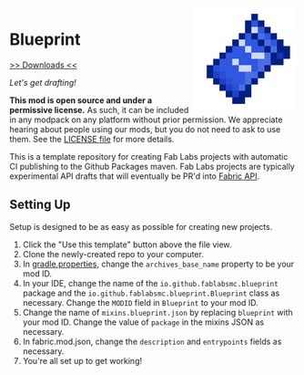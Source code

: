 <img src="icon.png" align="right" width="180px"/>

# Blueprint


[>> Downloads <<](https://github.com/FabLabsMC/Blueprint/releases)

*Let's get drafting!*

**This mod is open source and under a permissive license.** As such, it can be included in any modpack on any platform without prior permission. We appreciate hearing about people using our mods, but you do not need to ask to use them. See the [LICENSE file](LICENSE) for more details.

This is a template repository for creating Fab Labs projects with automatic CI publishing to the Github Packages maven. Fab Labs projects are typically experimental API drafts that will eventually be PR'd into [Fabric API](https://github.com/fabricmc/fabric).

## Setting Up
Setup is designed to be as easy as possible for creating new projects.
1. Click the "Use this template" button above the file view.
2. Clone the newly-created repo to your computer.
3. In [gradle.properties](gradle.properties), change the `archives_base_name` property to be your mod ID.
4. In your IDE, change the name of the `io.github.fablabsmc.blueprint` package and the `io.github.fablabsmc.blueprint.Blueprint` class as necessary. Change the `MODID` field in `Blueprint` to your mod ID.
5. Change the name of `mixins.blueprint.json` by replacing `blueprint` with your mod ID. Change the value of `package` in the mixins JSON as necessary.
6. In fabric.mod.json, change the `description` and `entrypoints` fields as necessary.
7. You're all set up to get working!
